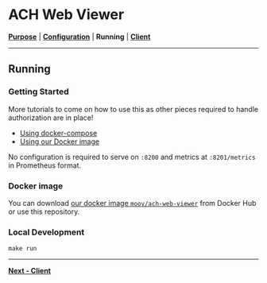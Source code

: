 <!-- generated-from:5eaae48b1b4eacced51fe9c8a724bf608d4c39edfb4a2fa3df458b8a7ea5e763 DO NOT REMOVE, DO UPDATE -->
# ACH Web Viewer
**[Purpose](README.md)** | **[Configuration](CONFIGURATION.md)** | **Running** | **[Client](../pkg/client/README.md)**

--- 

## Running

### Getting Started

More tutorials to come on how to use this as other pieces required to handle authorization are in place!

- [Using docker-compose](#local-development)
- [Using our Docker image](#docker-image)

No configuration is required to serve on `:8200` and metrics at `:8201/metrics` in Prometheus format.

### Docker image

You can download [our docker image `moov/ach-web-viewer`](https://hub.docker.com/r/moov/ach-web-viewer/) from Docker Hub or use this repository. 

### Local Development

```
make run
```

---
**[Next - Client](../pkg/client/README.md)**